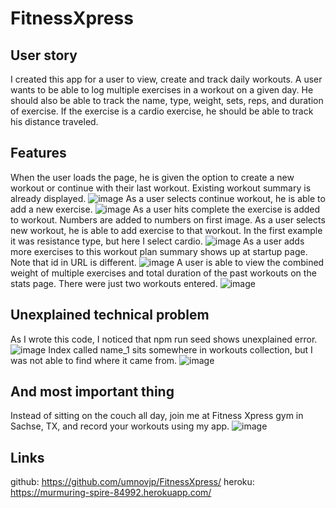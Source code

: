 # FitnessXpress
## User story
I created this app for a user to view, create and track daily workouts. A user wants to be able to log multiple exercises in a workout on a given day. He should also be able to track the name, type, weight, sets, reps, and duration of exercise. If the exercise is a cardio exercise, he should be able to track his distance traveled.
## Features
When the user loads the page, he is given the option to create a new workout or continue with their last workout. Existing workout summary is already displayed.
![image](https://user-images.githubusercontent.com/88174852/146484066-62e2e6d1-1a8d-4b66-9c9e-b4557a5d7def.png)
As a user selects continue workout, he is able to add a new exercise. 
![image](https://user-images.githubusercontent.com/88174852/146484413-252b9657-f71b-4e47-8a6f-c8c555d1ad3f.png)
As a user hits complete the exercise is added to workout. Numbers are added to numbers on first image. As a user selects new workout, he is able to add exercise to that workout. In the first example it was resistance type, but here I select cardio. 
![image](https://user-images.githubusercontent.com/88174852/146484751-17a0f197-6101-46cc-8182-6402bcef75d5.png)
As a user adds more exercises to this workout plan summary shows up at startup page. Note that id in URL is different.
![image](https://user-images.githubusercontent.com/88174852/146486118-ea3ab5d3-68ae-4a6a-b1a0-3e2ef2dd94e3.png)
A user is able to view the combined weight of multiple exercises and total duration of the past workouts on the stats page. There were just two workouts entered.
![image](https://user-images.githubusercontent.com/88174852/146486393-3cb6f01f-e6b0-490a-ae71-00fc194bec89.png)
## Unexplained technical problem
As I wrote this code, I noticed that npm run seed shows unexplained error. 
![image](https://user-images.githubusercontent.com/88174852/146486657-f8daeb93-4a1c-40c7-be7a-01b9cd64a351.png)
Index called name_1 sits somewhere in workouts collection, but I was not able to find where it came from. ![image](https://user-images.githubusercontent.com/88174852/146486794-55d823dd-1607-43c6-be7d-ef830b6c3466.png)
## And most important thing
Instead of sitting on the couch all day, join me at Fitness Xpress gym in Sachse, TX, and record your workouts using my app.
![image](https://user-images.githubusercontent.com/88174852/146487097-43bda2dd-abd9-45f4-af36-38b82260d795.png)
## Links
github: https://github.com/umnovjp/FitnessXpress/
heroku: https://murmuring-spire-84992.herokuapp.com/
